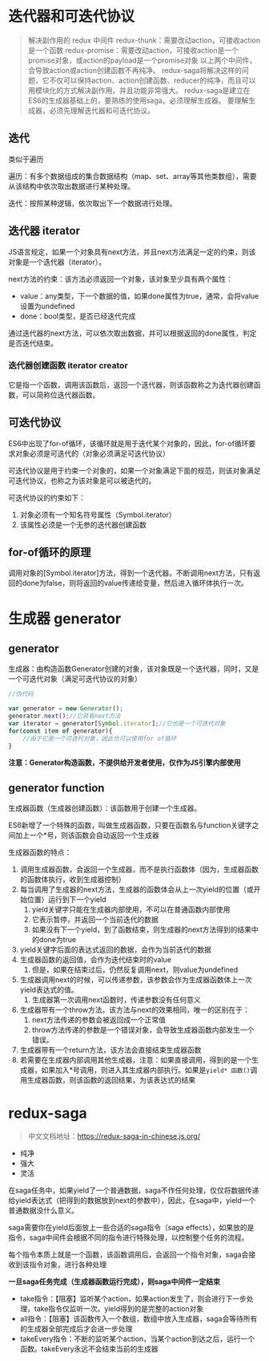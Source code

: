 
# 迭代器和可迭代协议

> 解决副作用的 redux 中间件
> redux-thunk：需要改动action，可接收action是一个函数
> redux-promise：需要改动action，可接收action是一个promise对象，或action的payload是一个promise对象
> 以上两个中间件，会导致action或action创建函数不再纯净。
> redux-saga将解决这样的问题，它不仅可以保持action、action创建函数、reducer的纯净，而且可以用模块化的方式解决副作用，并且功能非常强大。
> redux-saga是建立在ES6的生成器基础上的，要熟练的使用saga，必须理解生成器。
> 要理解生成器，必须先理解迭代器和可迭代协议。

## 迭代

类似于遍历

遍历：有多个数据组成的集合数据结构（map、set、array等其他类数组），需要从该结构中依次取出数据进行某种处理。

迭代：按照某种逻辑，依次取出下一个数据进行处理。

## 迭代器 iterator

JS语言规定，如果一个对象具有next方法，并且next方法满足一定的约束，则该对象是一个迭代器（iterator）。

next方法的约束：该方法必须返回一个对象，该对象至少具有两个属性：

- value：any类型，下一个数据的值，如果done属性为true，通常，会将value设置为undefined
- done：bool类型，是否已经迭代完成

通过迭代器的next方法，可以依次取出数据，并可以根据返回的done属性，判定是否迭代结束。

### 迭代器创建函数 iterator creator

它是指一个函数，调用该函数后，返回一个迭代器，则该函数称之为迭代器创建函数，可以简称位迭代器函数。


## 可迭代协议

ES6中出现了for-of循环，该循环就是用于迭代某个对象的，因此，for-of循环要求对象必须是可迭代的（对象必须满足可迭代协议）

可迭代协议是用于约束一个对象的，如果一个对象满足下面的规范，则该对象满足可迭代协议，也称之为该对象是可以被迭代的。

可迭代协议的约束如下：

1. 对象必须有一个知名符号属性（Symbol.iterator）
2. 该属性必须是一个无参的迭代器创建函数

## for-of循环的原理

调用对象的[Symbol.iterator]方法，得到一个迭代器。不断调用next方法，只有返回的done为false，则将返回的value传递给变量，然后进入循环体执行一次。



# 生成器 generator

## generator

生成器：由构造函数Generator创建的对象，该对象既是一个迭代器，同时，又是一个可迭代对象（满足可迭代协议的对象）

```js
//伪代码

var generator = new Generator();
generator.next();//它具有next方法
var iterator = generator[Symbol.iterator];//它也是一个可迭代对象
for(const item of generator){
    //由于它是一个可迭代对象，因此也可以使用for of循环
}
```

**注意：Generator构造函数，不提供给开发者使用，仅作为JS引擎内部使用**

## generator function 

生成器函数（生成器创建函数）：该函数用于创建一个生成器。

ES6新增了一个特殊的函数，叫做生成器函数，只要在函数名与function关键字之间加上一个*号，则该函数会自动返回一个生成器

生成器函数的特点：

1. 调用生成器函数，会返回一个生成器，而不是执行函数体（因为，生成器函数的函数体执行，收到生成器控制）
2. 每当调用了生成器的next方法，生成器的函数体会从上一次yield的位置（或开始位置）运行到下一个yield
   1. yield关键字只能在生成器内部使用，不可以在普通函数内部使用
   2. 它表示暂停，并返回一个当前迭代的数据
   3. 如果没有下一个yield，到了函数结束，则生成器的next方法得到的结果中的done为true
3. yield关键字后面的表达式返回的数据，会作为当前迭代的数据
4. 生成器函数的返回值，会作为迭代结束时的value
   1. 但是，如果在结束过后，仍然反复调用next，则value为undefined
5. 生成器调用next的时候，可以传递参数，该参数会作为生成器函数体上一次yield表达式的值。
   1. 生成器第一次调用next函数时，传递参数没有任何意义
6. 生成器带有一个throw方法，该方法与next的效果相同，唯一的区别在于：
   1. next方法传递的参数会被返回成一个正常值
   2. throw方法传递的参数是一个错误对象，会导致生成器函数内部发生一个错误。
7. 生成器带有一个return方法，该方法会直接结束生成器函数
8. 若需要在生成器内部调用其他生成器，注意：如果直接调用，得到的是一个生成器，如果加入*号调用，则进入其生成器内部执行。如果是```yield* 函数()```调用生成器函数，则该函数的返回结果，为该表达式的结果

# redux-saga

> 中文文档地址：https://redux-saga-in-chinese.js.org/

- 纯净
- 强大
- 灵活

在saga任务中，如果yield了一个普通数据，saga不作任何处理，仅仅将数据传递给yield表达式（把得到的数据放到next的参数中），因此，在saga中，yield一个普通数据没什么意义。

saga需要你在yield后面放上一些合适的saga指令（saga effects），如果放的是指令，saga中间件会根据不同的指令进行特殊处理，以控制整个任务的流程。

每个指令本质上就是一个函数，该函数调用后，会返回一个指令对象，saga会接收到该指令对象，进行各种处理

**一旦saga任务完成（生成器函数运行完成），则saga中间件一定结束**

- take指令：【阻塞】监听某个action，如果action发生了，则会进行下一步处理，take指令仅监听一次。yield得到的是完整的action对象
- all指令：【阻塞】该函数传入一个数组，数组中放入生成器，saga会等待所有的生成器全部完成后才会进一步处理
- takeEvery指令：不断的监听某个action，当某个action到达之后，运行一个函数。takeEvery永远不会结束当前的生成器